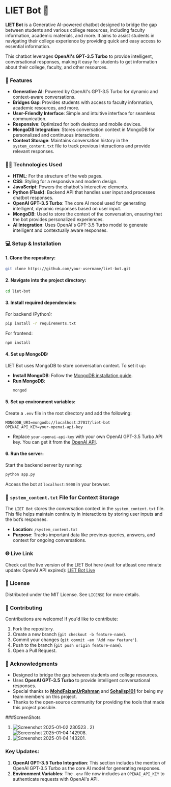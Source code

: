 # LIET Bot 🤖

**LIET Bot** is a Generative AI-powered chatbot designed to bridge the gap between students and various college resources, including faculty information, academic materials, and more. It aims to assist students in navigating their college experience by providing quick and easy access to essential information.

This chatbot leverages **OpenAI's GPT-3.5 Turbo** to provide intelligent, conversational responses, making it easy for students to get information about their college, faculty, and other resources.

### 🚀 Features
- **Generative AI**: Powered by OpenAI's GPT-3.5 Turbo for dynamic and context-aware conversations.
- **Bridges Gap**: Provides students with access to faculty information, academic resources, and more.
- **User-Friendly Interface**: Simple and intuitive interface for seamless communication.
- **Responsive**: Optimized for both desktop and mobile devices.
- **MongoDB Integration**: Stores conversation context in MongoDB for personalized and continuous interactions.
- **Context Storage**: Maintains conversation history in the `system_content.txt` file to track previous interactions and provide relevant responses.
  
### 🧑‍💻 Technologies Used
- **HTML**: For the structure of the web pages.
- **CSS**: Styling for a responsive and modern design.
- **JavaScript**: Powers the chatbot's interactive elements.
- **Python (Flask)**: Backend API that handles user input and processes chatbot responses.
- **OpenAI GPT-3.5 Turbo**: The core AI model used for generating intelligent, dynamic responses based on user input.
- **MongoDB**: Used to store the context of the conversation, ensuring that the bot provides personalized experiences.
- **AI Integration**: Uses OpenAI's GPT-3.5 Turbo model to generate intelligent and contextually aware responses.

### 💻 Setup & Installation

#### 1. Clone the repository:
```bash
git clone https://github.com/your-username/liet-bot.git
```

#### 2. Navigate into the project directory:
```bash
cd liet-bot
```

#### 3. Install required dependencies:
For backend (Python):
```bash
pip install -r requirements.txt
```

For frontend:
```bash
npm install
```

#### 4. Set up MongoDB:
LIET Bot uses MongoDB to store conversation context. To set it up:
- **Install MongoDB**: Follow the [MongoDB installation guide](https://docs.mongodb.com/manual/installation/).
- **Run MongoDB**:
  ```bash
  mongod
  ```

#### 5. Set up environment variables:
Create a `.env` file in the root directory and add the following:
```env
MONGODB_URI=mongodb://localhost:27017/liet-bot
OPENAI_API_KEY=your-openai-api-key
```
- Replace `your-openai-api-key` with your own OpenAI GPT-3.5 Turbo API key. You can get it from the [OpenAI API](https://platform.openai.com/account/api-keys).

#### 6. Run the server:
Start the backend server by running:
```bash
python app.py
```

Access the bot at `localhost:5000` in your browser.

### 📝 `system_content.txt` File for Context Storage
The `LIET Bot` stores the conversation context in the `system_content.txt` file. This file helps maintain continuity in interactions by storing user inputs and the bot’s responses.

- **Location**: `/system_content.txt`
- **Purpose**: Tracks important data like previous queries, answers, and context for ongoing conversations.

### 🌐 Live Link
Check out the live version of the LIET Bot here (wait for atleast one minute update: OpenAI API expired): [LIET Bot Live](https://liet-bot.onrender.com)

### 📄 License
Distributed under the MIT License. See `LICENSE` for more details.

### 🤝 Contributing
Contributions are welcome! If you'd like to contribute:
1. Fork the repository.
2. Create a new branch (`git checkout -b feature-name`).
3. Commit your changes (`git commit -am 'Add new feature'`).
4. Push to the branch (`git push origin feature-name`).
5. Open a Pull Request.

### 📝 Acknowledgments
- Designed to bridge the gap between students and college resources.
- Uses **OpenAI GPT-3.5 Turbo** to provide intelligent conversational responses.
- Special thanks to **[MohdFaizanUrRahman](https://github.com/MohdFaizanUrRahman)** and **[Sohailsp101](https://github.com/Sohailsp101)** for being my team members on this project.
- Thanks to the open-source community for providing the tools that made this project possible.

###ScreenShots
1) ![Screenshot 2025-01-02 230523](https://github.com/user-attachments/assets/f0a15006-661f-4bf1-b8aa-c72289797eb4) .
2)![Screenshot 2025-01-04 142908](https://github.com/user-attachments/assets/d42c044f-f181-4e86-9f07-c8b1c0496f0c).
3) ![Screenshot 2025-01-04 143201](https://github.com/user-attachments/assets/10060666-052f-491b-b921-5420e356cea8).

### Key Updates:
1. **OpenAI GPT-3.5 Turbo Integration**: This section includes the mention of OpenAI GPT-3.5 Turbo as the core AI model for generating responses.
2. **Environment Variables**: The `.env` file now includes an `OPENAI_API_KEY` to authenticate requests with OpenAI's API.


